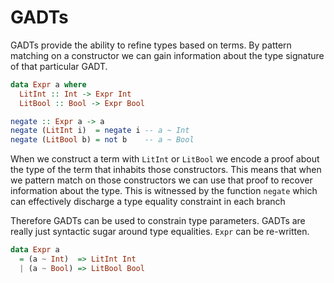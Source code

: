 # GADTs

GADTs provide the ability to refine types based on terms. By pattern matching on a constructor we can gain information about the type signature of that particular GADT.

```haskell
data Expr a where
  LitInt :: Int -> Expr Int
  LitBool :: Bool -> Expr Bool

negate :: Expr a -> a
negate (LitInt i)  = negate i -- a ~ Int
negate (LitBool b) = not b    -- a ~ Bool
```

When we construct a term with `LitInt` or `LitBool` we encode a proof about the type of the term that inhabits those constructors. This means that when we pattern match on those constructors we can use that proof to recover information about the type. This is witnessed by the function `negate` which can effectively discharge a type equality constraint in each branch

Therefore GADTs can be used to constrain type parameters. GADTs are really just syntactic sugar around type equalities. `Expr` can be re-written.

```haskell
data Expr a
  = (a ~ Int)  => LitInt Int
  | (a ~ Bool) => LitBool Bool
```
